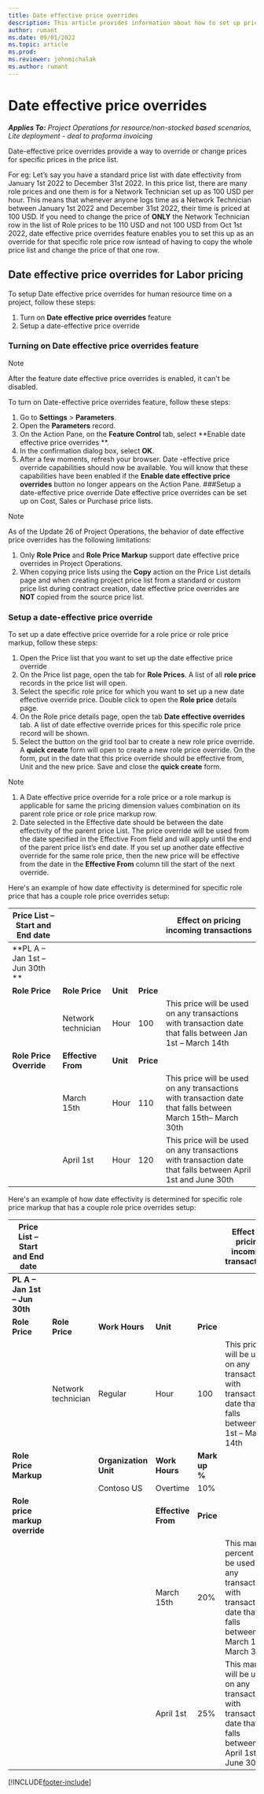 ```yaml
---
title: Date effective price overrides
description: This article provides information about how to set up price overrides for specific prices in the price list.
author: rumant
ms.date: 09/01/2022
ms.topic: article
ms.prod:
ms.reviewer: johnmichalak
ms.author: rumant
---
```


# Date effective price overrides 

_**Applies To:** Project Operations for resource/non-stocked based scenarios, Lite deployment - deal to proforma invoicing_

Date-effective price overrides provide a way to override or change prices for specific prices in the price list. 

For eg: Let’s say you have a standard price list with date effectivity from January 1st 2022 to December 31st 2022. In this price list, there are many role prices and one them is for a Network Technician set up as 100 USD per hour. This means that whenever anyone logs time as a Network Technician between January 1st 2022 and December 31st 2022, their time is priced at 100 USD.
If you need to change the price of **ONLY** the Network Technician row in the list of Role prices to be 110 USD and not 100 USD from Oct 1st 2022, date effective price overrides feature enables you to set this up as an override for that specific role price row isntead of having to copy the whole price list and change the price of that one row.

## Date effective price overrides for Labor pricing 
To setup Date effective price overrides for human resource time on a project, follow these steps:
1.	Turn on **Date effective price overrides** feature
2.	Setup a date-effective price override

### Turning on **Date effective price overrides** feature

> [!NOTE]
> After the feature date effective price overrides is enabled, it can't be disabled.

To turn on Date-effective price overrides feature, follow these steps:

1.	Go to **Settings** \> **Parameters**.
2.	Open the **Parameters** record.
3.	On the Action Pane, on the **Feature Control** tab, select **Enable date effective price overrides **.
4.	In the confirmation dialog box, select **OK**.
5.	After a few moments, refresh your browser. Date -effective price override capabilities should now be available. You will know that these capabilities have been enabled if the **Enable date effective price overrides** button no longer appears on the Action Pane.
###Setup a date-effective price override
Date effective price overrides can be set up on Cost, Sales or Purchase price lists. 

> [!NOTE]
> As of the Update 26 of Project Operations, the behavior of date effective price overrides has the following limitations:
>1. Only **Role Price** and **Role Price Markup** support date effective price overrides in Project Operations. 
>2. When copying price lists using the **Copy** action on the Price List details page and when creating project price list from a standard or custom price list during contract creation, date effective price overrides are **NOT** copied from the source price list. 

### Setup a date-effective price override

To set up a date effective price override for a role price or role price markup, follow these steps:

1.	Open the Price list that you want to set up the date effective price override
2.	On the Price list page, open the tab for **Role Prices**. A list of all **role price** records in the price list will open. 
3.	Select the specific role price for which you want to set up a new date effective override price. Double click to open the **Role price** details page.
4.	On the Role price details page, open the tab **Date effective overrides** tab. A list of date effective override prices for this specific role price record will be shown.
5.	Select the button on the grid tool bar to create a new role price override. A **quick create** form will open to create a new role price override. On the form, put in the date that this price override should be effective from, Unit and the new price. Save and close the **quick create** form. 
> [!NOTE]
>1. A Date effective price override for a role price or a role markup is applicable for same the pricing dimension  values combination on its parent role price or   role price markup row. 
>2. Date selected in the Effective date should be between the date effectivity of the parent price List. The price override will be used from the date specified in the Effective From field and will apply until the end of the parent price list’s end date. If you set up another date effective override for the same role price, then the new price will be effective from the date in the **Effective From** column till the start of the next override. 

Here's an example of how date effectivity is determined for specific role price that has a couple role price overrides setup:

| **Price List – Start and End date** |||| **Effect on pricing incoming transactions** |
| --- | ----- | ----- | ----- | --- |
|**PL A – Jan 1st – Jun 30th **||||
| **Role Price** | **Role Price** | **Unit** | **Price** | |
| | Network technician | Hour | 100 | This price will be used on any transactions with transaction date that falls between Jan 1st – March 14th |
| **Role Price Override** | **Effective From** | **Unit** | **Price** | |
| | March 15th | Hour | 110 | This price will be used on any transactions with transaction date that falls between March 15th– March 30th |
| | April 1st | Hour | 120 | This price will be used on any transactions with transaction date that falls between April 1st and June 30th |

Here's an example of how date effectivity is determined for specific role price markup that has a couple role price overrides setup:

| **Price List – Start and End date** | | | | | **Effect on pricing incoming transactions** |
| --- | --- | --- | --- | ----- | --- |
| **PL A – Jan 1st – Jun 30th** | | | | | |
| **Role Price** | **Role Price** | **Work Hours** | **Unit** | **Price** | |
| | Network technician | Regular | Hour | 100 | This price will be used on any transactions with transaction date that falls between Jan 1st – March 14th |
| **Role Price Markup** | | **Organization Unit** | **Work Hours** | **Mark up %** | |
| | | Contoso US | Overtime | 10% | |
| **Role price markup override** | | | **Effective From** | **Price** | |
| | | | March 15th | 20% | This markup percent will be used on any transactions with transaction date that falls between March 15th– March 30th |
| | | | April 1st | 25% | This markup will be used on any transactions with transaction date that falls between April 1st and June 30th |


[!INCLUDE[footer-include](../../includes/footer-banner.md)]

